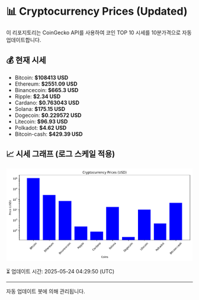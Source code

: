 
# 📊 Cryptocurrency Prices (Updated)

이 리포지토리는 CoinGecko API를 사용하여 코인 TOP 10 시세를 10분가격으로 자동 업데이트합니다.

## 💰 현재 시세
- Bitcoin: **$108413 USD**
- Ethereum: **$2551.09 USD**
- Binancecoin: **$665.3 USD**
- Ripple: **$2.34 USD**
- Cardano: **$0.763043 USD**
- Solana: **$175.15 USD**
- Dogecoin: **$0.229572 USD**
- Litecoin: **$96.93 USD**
- Polkadot: **$4.62 USD**
- Bitcoin-cash: **$429.39 USD**

## 📈 시세 그래프 (로그 스케일 적용)
![Crypto Prices](crypto_prices.png)

⏳ 업데이트 시간: 2025-05-24 04:29:50 (UTC)

---
자동 업데이트 봇에 의해 관리됩니다.

